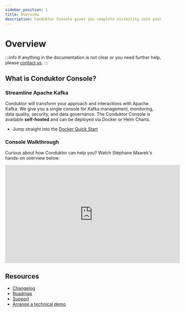 ```yaml
---
sidebar_position: 1
title: Overview
description: Conduktor Console gives you complete visibility into your Kafka ecosystem and the ability to manage and monitor your data streaming applications
---
```


# Overview

:::info
If anything in the documentation is not clear or you need further help, please [contact us](https://www.conduktor.io/contact).
:::

## What is Conduktor Console?

### Streamline Apache Kafka

Conduktor will transform your approach and interactions with Apache Kafka. We give you a single console for Kafka management, monitoring, data quality, security, and data governance. The Conduktor Console is available **self-hosted** and can be deployed via Docker or Helm Charts.

- Jump straight into the [Docker Quick Start](get-started/installation/get-started/docker)

### Console Walkthrough

Curious about how Conduktor can help you? Watch Stéphane Maarek's hands-on overview below:

<iframe width="560" height="315" src="https://www.youtube.com/embed/SnLv2yL5sy0" title="YouTube video player" frameBorder="0" allow="accelerometer; autoplay; clipboard-write; encrypted-media; gyroscope; picture-in-picture" allowFullScreen></iframe>

## Resources

- [Changelog](https://conduktor.io/changelog)
- [Roadmap](https://product.conduktor.help)
- [Support](https://www.conduktor.io/contact/support)
- [Arrange a technical demo](https://www.conduktor.io/contact/demo)
